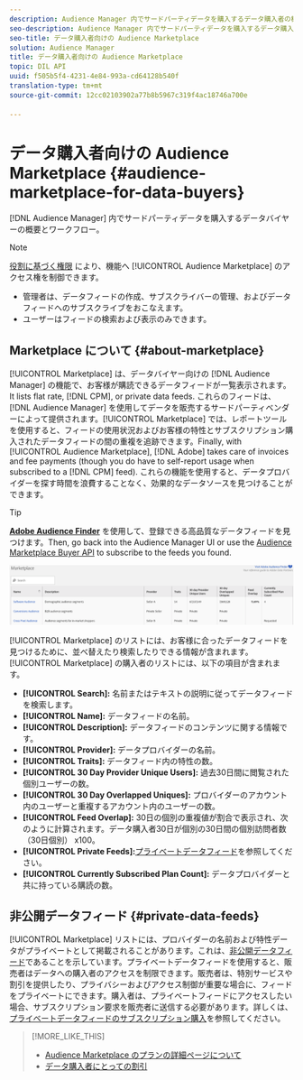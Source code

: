 ```yaml
---
description: Audience Manager 内でサードパーティデータを購入するデータ購入者の概要とワークフロー
seo-description: Audience Manager 内でサードパーティデータを購入するデータ購入者の概要とワークフロー
seo-title: データ購入者向けの Audience Marketplace
solution: Audience Manager
title: データ購入者向けの Audience Marketplace
topic: DIL API
uuid: f505b5f4-4231-4e84-993a-cd64128b540f
translation-type: tm+mt
source-git-commit: 12cc02103902a77b8b5967c319f4ac18746a700e

---
```



# データ購入者向けの Audience Marketplace {#audience-marketplace-for-data-buyers}

[!DNL Audience Manager] 内でサードパーティデータを購入するデータバイヤーの概要とワークフロー。

>[!NOTE]
>[役割に基づく権限](../../../reporting/reports-dashboard.md) により、機能へ [!UICONTROL Audience Marketplace] のアクセス権を制御できます。
>
>* 管理者は、データフィードの作成、サブスクライバーの管理、およびデータフィードへのサブスクライブをおこなえます。
>* ユーザーはフィードの検索および表示のみできます。


## Marketplace について {#about-marketplace}

<!-- c_marketplace_about.xml -->

[!UICONTROL Marketplace] は、データバイヤー向けの [!DNL Audience Manager] の機能で、お客様が購読できるデータフィードが一覧表示されます。It lists flat rate, [!DNL CPM], or private data feeds. これらのフィードは、[!DNL Audience Manager] を使用してデータを販売するサードパーティベンダーによって提供されます。[!UICONTROL Marketplace] では、レポートツールを使用すると、フィードの使用状況およびお客様の特性とサブスクリプション購入されたデータフィードの間の重複を追跡できます。Finally, with [!UICONTROL Audience Marketplace], [!DNL Adobe] takes care of invoices and fee payments (though you do have to self-report usage when subscribed to a [!DNL CPM] feed). これらの機能を使用すると、データプロバイダーを探す時間を浪費することなく、効果的なデータソースを見つけることができます。

>[!TIP]
> 
>**[Adobe Audience Finder](https://www.adobe-audience-finder.com/)** を使用して、登録できる高品質なデータフィードを見つけます。Then, go back into the Audience Manager UI or use the [Audience Marketplace Buyer API](https://bank.demdex.com/portal/swagger/index.html#/Audience_Marketplace_Buyer_API) to subscribe to the feeds you found.

![](assets/buyer_marketplace.png)

[!UICONTROL Marketplace] のリストには、お客様に合ったデータフィードを見つけるために、並べ替えたり検索したりできる情報が含まれます。[!UICONTROL Marketplace] の購入者のリストには、以下の項目が含まれます。

* **[!UICONTROL Search]:** 名前またはテキストの説明に従ってデータフィードを検索します。
* **[!UICONTROL Name]:** データフィードの名前。
* **[!UICONTROL Description]:** データフィードのコンテンツに関する情報です。
* **[!UICONTROL Provider]:** データプロバイダーの名前。
* **[!UICONTROL Traits]:** データフィード内の特性の数。
* **[!UICONTROL 30 Day Provider Unique Users]:** 過去30日間に閲覧された個別ユーザーの数。
* **[!UICONTROL 30 Day Overlapped Uniques]:** プロバイダーのアカウント内のユーザーと重複するアカウント内のユーザーの数。
* **[!UICONTROL Feed Overlap]:** 30日の個別の重複値が割合で表示され、次のように計算されます。データ購入者30日が個別の30日間の個別訪問者数（30日個別） x100。
* **[!UICONTROL Private Feeds]:**[プライベートデータフィード](../../../features/audience-marketplace/marketplace-private-feeds.md)を参照してください。
* **[!UICONTROL Currently Subscribed Plan Count]:** データプロバイダーと共に持っている購読の数。

## 非公開データフィード {#private-data-feeds}

[!UICONTROL Marketplace] リストには、プロバイダーの名前および特性データがプライベートとして掲載されることがあります。これは、[非公開データフィード](../../../features/audience-marketplace/marketplace-private-feeds.md)であることを示しています。プライベートデータフィードを使用すると、販売者はデータへの購入者のアクセスを制限できます。販売者は、特別サービスや割引を提供したり、プライバシーおよびアクセス制御が重要な場合に、フィードをプライベートにできます。購入者は、プライベートフィードにアクセスしたい場合、サブスクリプション要求を販売者に送信する必要があります。詳しくは、[プライベートデータフィードのサブスクリプション購入](../../../features/audience-marketplace/marketplace-data-buyers/marketplace-manage-subscriptions.md#subscript-private-data-feed)を参照してください。

>[!MORE_LIKE_THIS]
>
>* [Audience Marketplace のプランの詳細ページについて](../../../features/audience-marketplace/marketplace-data-buyers/marketplace-manage-subscriptions.md#marketplace-buyer-details)
>* [データ購入者にとっての割引](../../../features/audience-marketplace/marketplace-data-buyers/marketplace-manage-subscriptions.md#buyer-discount)

